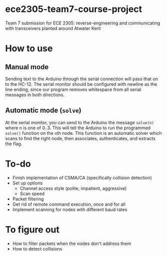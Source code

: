 # ece2305-team7-course-project
Team 7 submission for ECE 2305: reverse-engineering and communicating with transceivers planted around Atwater Kent

# How to use
## Manual mode
Sending text to the Arduino through the serial connection will pass that on to the HC-12. The serial monitor should be configured with newline as the line ending, since our program removes whitespace from all serial messages in both directions.
## Automatic mode (`solve`)
At the serial monitor, you can send to the Arduino the message `solve(n)` where n is one of 0..3. This will tell the Arduino to run the programmed `solve()` function on the `n`th node. This function is an automatic solver which scans to find the right node, then associates, authenticates, and extracts the flag.

# To-do
- Finish implementation of CSMA/CA (specifically collision detection)
- Set up options
    - Channel access style (polite, impatient, aggressive)
    - Scan speed
- Packet filtering
- Get rid of remote command execution, once and for all
- Implement scanning for nodes with different baud rates

# To figure out
- How to filter packets when the nodes don't address them
- How to detect collisions
